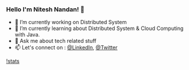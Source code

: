 ### Hello I'm Nitesh Nandan! 👋

- 🔭 I’m currently working on Distributed System
- 🌱 I’m currently learning about Distributed System & Cloud Computing with Java.
- 💬 Ask me about tech related stuff
- 📫 Let's connect on : [@LinkedIn](https://www.linkedin.com/in/niteshnandan/), [@Twitter](https://twitter.com/TryNitesh)

[!stats](https://github-readme-stats.vercel.app/api?username=Nitesh-Nandan&show_icons=true&theme=tokyonight)

<!--
**Nitesh-Nandan/Nitesh-Nandan** is a ✨ _special_ ✨ repository because its `README.md` (this file) appears on your GitHub profile.

Here are some ideas to get you started:

- 🔭 I’m currently working on ...
- 🌱 I’m currently learning ...
- 👯 I’m looking to collaborate on ...
- 🤔 I’m looking for help with ...
- 💬 Ask me about ...
- 📫 How to reach me: ...
- 😄 Pronouns: ...
- ⚡ Fun fact: ...
-->
